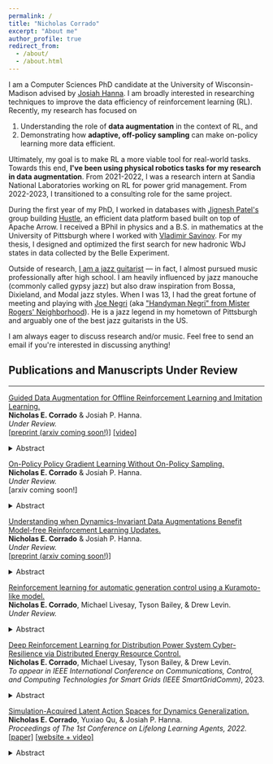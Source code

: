 ```yaml
---
permalink: /
title: "Nicholas Corrado"
excerpt: "About me"
author_profile: true
redirect_from: 
  - /about/
  - /about.html
---
```

[//]: # (Towards this end, I've studied data augmentation, adaptive sampling, and representation learning techniques )

I am a Computer Sciences PhD candidate at the University of Wisconsin-Madison advised by [Josiah Hanna](https://pages.cs.wisc.edu/~jphanna/). 
I am broadly interested in researching techniques to improve the data efficiency of reinforcement learning (RL).
Recently, my research has focused on 
1. Understanding the role of **data augmentation** in the context of RL, and 
2. Demonstrating how **adaptive, off-policy sampling** can make on-policy learning more data efficient.

Ultimately, my goal is to make RL a more viable tool for real-world tasks. 
Towards this end, **I've been using physical robotics tasks for my research in data augmentation**.
From 2021-2022, I was a research intern at Sandia National Laboratories working on RL for power grid management.
From 2022-2023, I transitioned to a consulting role for the same project.

During the first year of my PhD, I worked in databases with [Jignesh Patel's](https://jigneshpatel.org) group building [Hustle](https://github.com/UWHustle/hustle), 
an efficient data platform based built on top of Apache Arrow. 
I received a BPhil in physics and a B.S. in mathematics at the University of Pittsburgh where I worked with [Vladimir Savinov](https://www.physicsandastronomy.pitt.edu/people/vladimir-savinov). 
For my thesis, I designed and optimized the first search for new hadronic WbJ states in data collected by the Belle Experiment.

Outside of research, [I am a jazz guitarist](https://www.youtube.com/@nicholascorrado3891/videos) &mdash; in fact, I almost pursued music professionally after high school.
I am heavily influenced by jazz manouche (commonly called gypsy jazz) but also draw inspiration from Bossa, Dixieland, and Modal jazz styles.
When I was 13, I had the great fortune of meeting and playing with [Joe Negri](https://pittsburghsymphony.org/pso_home/biographies/guest-artists/joe-negri) (aka ["Handyman Negri" from Mister Rogers' Neighborhood](http://www.neighborhoodarchive.com/mrn/characters/handyman_negri/index.html)). 
He is a jazz legend in my hometown of Pittsburgh and arguably one of the best jazz guitarists in the US.

I am always eager to discuss research and/or music. Feel free to send an email if you're interested in discussing anything!

## Publications and Manuscripts Under Review

----


<ins>Guided Data Augmentation for Offline Reinforcement Learning and Imitation Learning.</ins> \
**Nicholas E. Corrado** & Josiah P. Hanna. \
*Under Review.* \
[[preprint (arxiv coming soon!)]](https://nicholascorrado.github.io/_publications/guda_arxiv_2023_10_13.pdf)
[[video]](https://youtu.be/HUrpA97XBQQ)
<details>
<summary>
  Abstract
</summary>
    <p>
        Learning from demonstration (LfD) is a popular technique that uses expert demonstrations to learn robot control policies. However, the difficulty in acquiring expert-quality demonstrations limits the applicability of LfD methods: real- world data collection is often costly and the quality of the demonstrations depends greatly on the demonstrator’s abilities and safety concerns. A number of works have leveraged data augmentation (DA) to inexpensively generate additional demon- stration data, but most DA works generate augmented data in a random fashion and ultimately produce highly suboptimal data. In this work, we propose Guided Data Augmentation (GuDA), a human-guided DA framework that generates expert-quality augmented data. The key insight of GuDA is that while it may be difficult to demonstrate the sequence of actions required to produce expert data, a user can often easily identify when an augmented trajectory segment represents task progress. Thus, the user can impose a series of simple rules on the DA process to automatically generate augmented samples that approximate expert behavior. To extract a policy from GuDA, we use off-the-shelf offline reinforcement learning and behavior cloning algorithms. We evaluate GuDA on a physical robot soccer task as well as simulated D4RL navigation tasks, a simulated autonomous driving task, and a simulated soccer task. Empirically, we find that GuDA enables learning from a small set of potentially suboptimal demonstrations and sub- stantially outperforms a DA strategy that samples augmented data randomly.
    </p>
</details>

<ins>On-Policy Policy Gradient Learning Without On-Policy Sampling.</ins> \
**Nicholas E. Corrado** & Josiah P. Hanna. \
*Under Review.* \
[arxiv coming soon!]
<details>
<summary>
  Abstract
</summary>
    <p>
        On-policy reinforcement learning RL algorithms perform policy updates using i.i.d. trajectories collected by the current policy. However, after observing only a finite number of trajectories, on-policy sampling may produce data that fails to match the expected on-policy data distribution. This sampling error leads to noisy updates and data inefficient on-policy learning. Recent work in the policy evaluation setting has shown that non-i.i.d., off-policy sampling can produce data with lower sampling error than on-policy sampling can produce~\citep{zhong2022robust}. Motivated by this observation, we introduce an adaptive, off-policy sampling method to improve the data efficiency of on-policy policy gradient algorithms. Our method, Proximal Robust On-Policy Sampling (PROPS) reduces sampling error by collecting data with a **behavior policy** that increases the probability of sampling actions that are under-sampled with respect to the current policy. Rather than discarding data from old policies -- as is commonly done in on-policy algorithms -- PROPS uses data collection to adjust the distribution of previously collected data to be approximately on-policy. We empirically evaluate PROPS on both continuous-action MuJoCo benchmark tasks as well discrete-action tasks and demonstrate that (1) PROPS decreases sampling error throughout training and (2) improves the data efficiency of on-policy policy gradient algorithms. Our work improves the RL community’s understanding of a nuance in the on-policy vs off-policy dichotomy: on-policy learning requires on-policy data, not on-policy sampling.
    </p>
</details>

<ins>Understanding when Dynamics-Invariant Data Augmentations Benefit Model-free Reinforcement Learning Updates.</ins> \
**Nicholas E. Corrado** & Josiah P. Hanna. \
*Under Review.* \
[[preprint (arxiv coming soon!)]](https://nicholascorrado.github.io/_publications/understanding_da_2023_10_12.pdf)

<details>
<summary>
  Abstract
</summary>
    <p>
        Recently, data augmentation (DA) has emerged as a method for leveraging domain knowledge to inexpensively generate additional data in reinforcement learning (RL) tasks, often yielding substantial improvements in data efficiency. While prior work has demonstrated the utility of incorporating augmented data directly into model-free RL updates, it is not well-understood when a particular DA strategy will improve data efficiency. In this paper, we seek to identify general aspects of DA responsible for observed learning improvements. Our study focuses on sparse-reward tasks with dynamics-invariant data augmentation functions, serving as an initial step towards a more general understanding of DA and its integration into RL training. Experimentally, we isolate three relevant aspects of DA: state-action coverage, reward density, and the number of augmented transitions generated per update (the augmented replay ratio). From our experiments, we draw two conclusions: (1) increasing state-action coverage often has a much greater impact on data efficiency than increasing reward density, and (2) decreasing the augmented replay ratio substantially improves data efficiency. In fact, certain tasks in our empirical study are solvable only when the replay ratio is sufficiently low.
    </p>
</details>


<ins>Reinforcement learning for automatic generation control using a Kuramoto-like model.</ins> \
**Nicholas E. Corrado**, Michael Livesay, Tyson Bailey, & Drew Levin. \
*Under Review.*
<details>
<summary>
  Abstract
</summary>
    <p>
    Awaiting approval from Sandia National Laboratories to share this abstract. Stay tuned!
    </p>
</details>

<ins>Deep Reinforcement Learning for Distribution Power System Cyber-Resilience via Distributed Energy Resource Control.</ins> \
**Nicholas E. Corrado**, Michael Livesay, Tyson Bailey, & Drew Levin. \
*To appear in IEEE International Conference on Communications, Control, and Computing Technologies for Smart Grids (IEEE SmartGridComm)*, 2023.
<details>
<summary>
  Abstract
</summary>
    <p>
    Awaiting approval from Sandia National Laboratories to share this abstract. Stay tuned!
    </p>
</details>

<ins>Simulation-Acquired Latent Action Spaces for Dynamics Generalization.</ins> \
**Nicholas E. Corrado**, Yuxiao Qu, & Josiah P. Hanna. \
*Proceedings of The 1st Conference on Lifelong Learning Agents, 2022.* \
[[paper]](https://proceedings.mlr.press/v199/corrado22a/corrado22a.pdf)
[[website + video]](https://sites.google.com/wisc.edu/salas?usp=sharing)
<details>
<summary>
  Abstract
</summary>
    <p>
    Deep reinforcement learning has shown incredible promise at training high-performing agents to solve high-dimensional continuous control tasks in a particular training environment. However, to be useful in real-world settings, long-lived agents must perform well across a range of environmental conditions. Naively applying deep RL to a task where environment conditions may vary from episode to episode can be data inefficient. To address this inefficiency, we introduce a method that discovers structure in an agent’s high-dimensional continuous action space to speed up learning across a range of environmental conditions. Whereas prior work on finding so-called latent action spaces requires expert demonstrations or on-task experience, we instead propose to discover the latent, lower-dimensional action space in a simulated source environment and then transfer the learned action space for training in the target environment. We evaluate our novel method on randomized variants of simulated MuJoCo environments and find that, when there is a lower-dimensional action-space to exploit, our method significantly increases data efficiency. For instance, in the Ant environment, our method reduces the 8-dimensional action-space to a 3-dimensional action-space and doubles the average return achieved after a training budget of 2 million timesteps.
    </p>
</details>